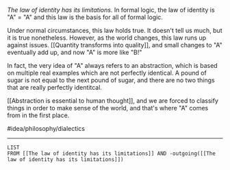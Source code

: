 *The law of identity has its limitations.* In formal logic, the law of identity is "A" = "A" and this law is the basis for all of formal logic. 

Under normal circumstances, this law holds true. It doesn't tell us much, but it is true nonetheless. However, as the world changes, this law runs up against issues. [[Quantity transforms into quality]], and small changes to "A" eventually add up, and now "A" is more like "B!"

In fact, the very idea of "A" always refers to an abstraction, which is based on multiple real examples which are not perfectly identical. A pound of sugar is not equal to the next pound of sugar, and there are no two things that are really perfectly identitcal.

[[Abstraction is essential to human thought]], and we are forced to classify things in order to make sense of the world, and that's where "A" comes from in the first place. 

#idea/philosophy/dialectics 

---
```dataview
LIST
FROM [[The law of identity has its limitations]] AND -outgoing([[The law of identity has its limitations]])
```